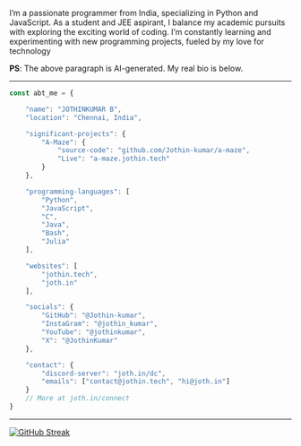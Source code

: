 I’m a passionate programmer from India, specializing in Python and JavaScript. As a student and JEE aspirant, I balance my academic pursuits with exploring the exciting world of coding. I’m constantly learning and experimenting with new programming projects, fueled by my love for technology

**PS**: The above paragraph is AI-generated. My real bio is below.

---

```javascript
const abt_me = {

    "name": "JOTHINKUMAR B",
    "location": "Chennai, India",

    "significant-projects": {
        "A-Maze": {
            "source-code": "github.com/Jothin-kumar/a-maze",
            "Live": "a-maze.jothin.tech"
        }
    },

    "programming-languages": [
        "Python",
        "JavaScript",
        "C",
        "Java",
        "Bash",
        "Julia"
    ],

    "websites": [
        "jothin.tech",
        "joth.in"
    ],

    "socials": {
        "GitHub": "@Jothin-kumar",
        "InstaGram": "@jothin_kumar",
        "YouTube": "@jothinkumar",
        "X": "@JothinKumar"
    },

    "contact": {
        "discord-server": "joth.in/dc",
        "emails": ["contact@jothin.tech", "hi@joth.in"]
    }
    // More at joth.in/connect
}
```

---

[![GitHub Streak](https://github-readme-streak-stats-jothin-kumars-projects.vercel.app?user=Jothin-kumar&theme=highcontrast&hide_border=true&border_radius=10&short_numbers=true&date_format=j%2Fn%5B%2FY%5D&hide_total_contributions=true)](https://github.com/Jothin-kumar#js-contribution-activity)
